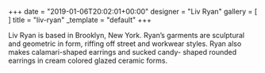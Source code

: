 +++
date = "2019-01-06T20:02:01+00:00"
designer = "Liv Ryan"
gallery = [ ]
title = "liv-ryan"
_template = "default"
+++

Liv Ryan is based in Brooklyn, New York. Ryan’s garments are sculptural and geometric in form, riffing off street and workwear styles. Ryan also makes calamari-shaped earrings and sucked candy- shaped rounded earrings in cream colored glazed ceramic forms. 
